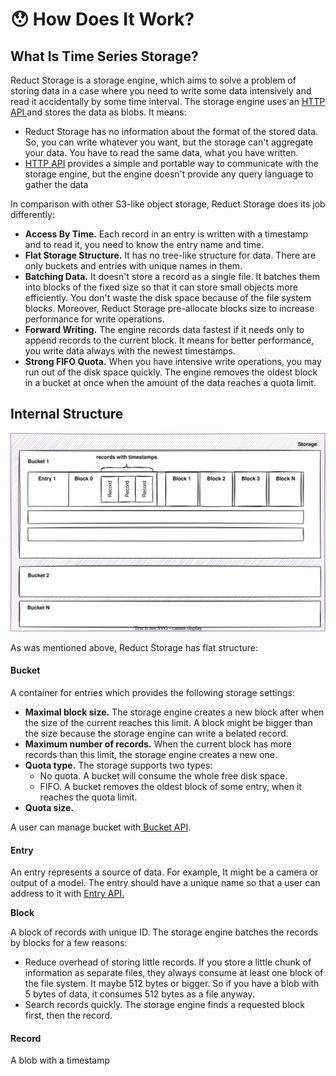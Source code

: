 # 😯 How Does It Work?

## What Is Time Series Storage?

Reduct Storage is a storage engine, which aims to solve a problem of storing data in a case where you need to write some data intensively and read it accidentally by some time interval. The storage engine uses an [HTTP API ](http-api/)and stores the data as blobs. It means:

* Reduct Storage has no information about the format of the stored data. So, you can write whatever you want, but the storage can't aggregate your data. You have to read the same data, what you have written.
* [HTTP API](http-api/) provides a simple and portable way to communicate with the storage engine, but the engine doesn't provide any query language to gather the data

In comparison with other S3-like object storage, Reduct Storage does its job differently:

* **Access By Time.** Each record in an entry is written with a timestamp and to read it, you need to know the entry name and time.
* **Flat Storage Structure.** It has no tree-like structure for data. There are only buckets and entries with unique names in them.
* **Batching Data.** It doesn't store a record as a single file. It batches them into blocks of the fixed size so that it can store small objects more efficiently. You don't waste the disk space because of the file system blocks. Moreover, Reduct Storage pre-allocate blocks size to increase performance for write operations.&#x20;
* **Forward Writing.** The engine records data fastest if it needs only to append records to the current block. It means for better performance, you write data always with the newest timestamps.
* **Strong FIFO Quota.** When you have intensive write operations, you may run out of the disk space quickly. The engine removes the oldest block in a bucket at once when the amount of the data reaches a quota limit.

## Internal Structure

![](<.gitbook/assets/Untitled Diagram.svg>)

As was mentioned above, Reduct Storage has flat structure:

#### **Bucket**

A container for entries which provides the following storage settings:

* **Maximal block size.**  The storage engine creates a new block after when the size of the current reaches this limit. A block might be bigger than the size because the storage engine can write a belated record.
* **Maximum number of records.** When the current block has more records than this limit, the storage engine creates a new one.&#x20;
* **Quota type.** The storage supports two types:
  * No quota. A bucket will consume the whole free disk space.
  * FIFO. A bucket removes the oldest block of some entry, when it reaches the quota limit.
* **Quota size.**&#x20;

A user can manage bucket with[ Bucket API](http-api/bucket-api.md).

#### Entry

An entry represents a source of data. For example, It might be a camera or output of a model. The entry should have a unique name so that a user can address to it with [Entry API.](http-api/bucket-api.md)

**Block**

A block of records with unique ID. The storage engine batches the records by blocks for a few reasons:

* Reduce overhead of storing little records. If you store a little chunk of information as separate files, they always consume at least one block of the file system. It maybe 512 bytes or bigger. So if you have a blob with 5 bytes of data, it consumes 512 bytes as a file anyway.
* Search records quickly. The storage engine finds a requested block first, then the record.

#### Record

A blob with a timestamp
